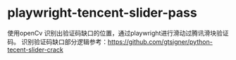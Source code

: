 # playwright-tencent-slider-pass
使用openCv 识别出验证码缺口的位置，通过playwright进行滑动过腾讯滑块验证码。
识别验证码缺口部分逻辑参考：https://github.com/gtsigner/python-tecent-slider-crack